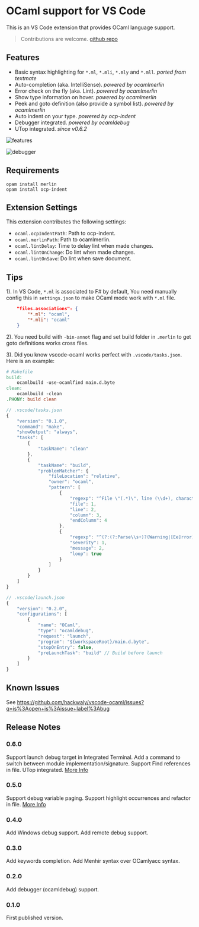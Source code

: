 # OCaml support for VS Code

This is an VS Code extension that provides OCaml language support.

> Contributions are welcome. [github repo](https://github.com/hackwaly/vscode-ocaml.git)

## Features

* Basic syntax highlighting for `*.ml`, `*.mli`, `*.mly` and `*.mll`. _ported from textmate_
* Auto-completion (aka. IntelliSense). _powered by ocamlmerlin_
* Error check on the fly (aka. Lint). _powered by ocamlmerlin_
* Show type information on hover. _powered by ocamlmerlin_
* Peek and goto definition (also provide a symbol list). _powered by ocamlmerlin_
* Auto indent on your type. _powered by ocp-indent_
* Debugger integrated. _powered by ocamldebug_
* UTop integrated. _since v0.6.2_

![features](http://i.giphy.com/26BRsQmMAHdg1LNRe.gif)

![debugger](http://i.giphy.com/l46Cx0HvCXnUrVOkU.gif)

## Requirements

```shell
opam install merlin
opam install ocp-indent
```

## Extension Settings

This extension contributes the following settings:

* `ocaml.ocpIndentPath`: Path to ocp-indent.
* `ocaml.merlinPath`: Path to ocamlmerlin.
* `ocaml.lintDelay`: Time to delay lint when made changes.
* `ocaml.lintOnChange`: Do lint when made changes.
* `ocaml.lintOnSave`: Do lint when save document.

## Tips

1). In VS Code, `*.ml` is associated to F# by default, You need manually config this in `settings.json` to make OCaml mode work with `*.ml` file.
```json
	"files.associations": {
		"*.ml": "ocaml",
		"*.mli": "ocaml"
	}
```
2). You need build with `-bin-annot` flag and set build folder in `.merlin` to get goto definitions works cross files.

3). Did you know vscode-ocaml works perfect with `.vscode/tasks.json`. Here is an example:

```Makefile
# Makefile
build:
	ocamlbuild -use-ocamlfind main.d.byte
clean:
	ocamlbuild -clean
.PHONY: build clean
```

```js
// .vscode/tasks.json
{
	"version": "0.1.0",
	"command": "make",
	"showOutput": "always",
	"tasks": [
		{
			"taskName": "clean"
		},
		{
			"taskName": "build",
			"problemMatcher": {
				"fileLocation": "relative",
				"owner": "ocaml",
				"pattern": [
					{
						"regexp": "^File \"(.*)\", line (\\d+), characters (\\d+)-(\\d+):$",
						"file": 1,
						"line": 2,
						"column": 3,
						"endColumn": 4
					},
					{
						"regexp": "^(?:(?:Parse\\s+)?(Warning|[Ee]rror)(?:\\s+\\d+)?:)?\\s+(.*)$",
						"severity": 1,
						"message": 2,
						"loop": true
					}
				]
			}
		}
	]
}
```

```js
// .vscode/launch.json
{
    "version": "0.2.0",
    "configurations": [
        {
            "name": "OCaml",
            "type": "ocamldebug",
            "request": "launch",
            "program": "${workspaceRoot}/main.d.byte",
            "stopOnEntry": false,
            "preLaunchTask": "build" // Build before launch
        }
    ]
}
```

## Known Issues

See https://github.com/hackwaly/vscode-ocaml/issues?q=is%3Aopen+is%3Aissue+label%3Abug

## Release Notes

### 0.6.0

Support launch debug target in Integrated Terminal.
Add a command to switch between module implementation/signature.
Support Find references in file.
UTop integrated.
[More Info](https://github.com/hackwaly/vscode-ocaml/milestone/3?closed=1)

### 0.5.0

Support debug variable paging.
Support highlight occurrences and refactor in file.
[More Info](https://github.com/hackwaly/vscode-ocaml/milestone/1?closed=1)

### 0.4.0

Add Windows debug support.
Add remote debug support.

### 0.3.0

Add keywords completion.
Add Menhir syntax over OCamlyacc syntax.

### 0.2.0

Add debugger (ocamldebug) support.

### 0.1.0

First published version.
